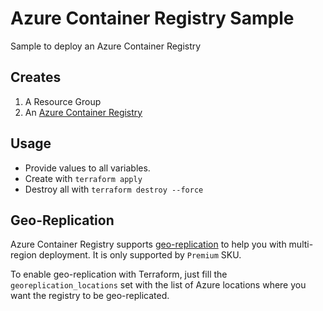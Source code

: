 # Azure Container Registry Sample

Sample to deploy an Azure Container Registry

## Creates

1. A Resource Group
2. An [Azure Container Registry](https://azure.microsoft.com/en-us/services/container-registry/)

## Usage

- Provide values to all variables.
- Create with `terraform apply`
- Destroy all with `terraform destroy --force`

## Geo-Replication

Azure Container Registry supports [geo-replication](https://docs.microsoft.com/en-us/azure/container-registry/container-registry-geo-replication) to help you with multi-region deployment. It is only supported by `Premium` SKU.

To enable geo-replication with Terraform, just fill the `georeplication_locations` set with the list of Azure locations where you want the registry to be geo-replicated.
